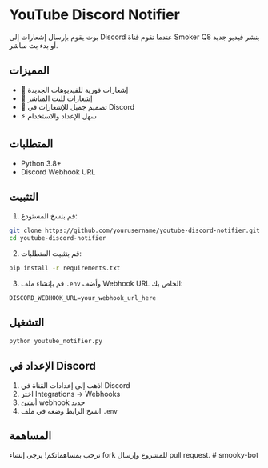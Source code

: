 # YouTube Discord Notifier

بوت يقوم بإرسال إشعارات إلى Discord عندما تقوم قناة Smoker Q8 بنشر فيديو جديد أو بدء بث مباشر.

## المميزات
- 🔔 إشعارات فورية للفيديوهات الجديدة
- 🔴 إشعارات للبث المباشر
- 💎 تصميم جميل للإشعارات في Discord
- ⚡ سهل الإعداد والاستخدام

## المتطلبات
- Python 3.8+
- Discord Webhook URL

## التثبيت

1. قم بنسخ المستودع:
```bash
git clone https://github.com/yourusername/youtube-discord-notifier.git
cd youtube-discord-notifier
```

2. قم بتثبيت المتطلبات:
```bash
pip install -r requirements.txt
```

3. قم بإنشاء ملف `.env` وأضف Webhook URL الخاص بك:
```
DISCORD_WEBHOOK_URL=your_webhook_url_here
```

## التشغيل
```bash
python youtube_notifier.py
```

## الإعداد في Discord

1. اذهب إلى إعدادات القناة في Discord
2. اختر Integrations -> Webhooks
3. أنشئ webhook جديد
4. انسخ الرابط وضعه في ملف `.env`

## المساهمة
نرحب بمساهماتكم! يرجى إنشاء fork للمشروع وإرسال pull request.
#   s m o o k y - b o t  
 